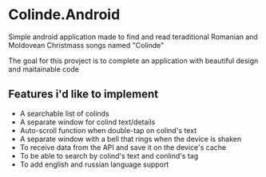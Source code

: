 # Colinde.Android
Simple android application made to find and read teraditional Romanian and Moldovean Christmass songs named "Colinde"

The goal for this provject is to complete an application with beautiful design and maitainable code

## Features i'd like to implement

- A searchable list of colinds
- A separate window for colind text/details
- Auto-scroll function when double-tap on colind's text
- A separate window with a bell that rings when the device is shaken 
- To receive data from the API and save it on the device's cache
- To be able to search by colind's text and conlind's tag
- To add english and russian language support
